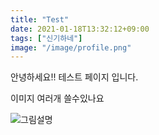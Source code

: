 ```yaml
---
title: "Test"
date: 2021-01-18T13:32:12+09:00
tags: ["신기하네"]
image: "/image/profile.png"
---
```


안녕하세요!!
테스트 페이지 입니다.


이미지 여러개 쓸수있나요 

![그림설명](/image/mm_playmobile.png)
